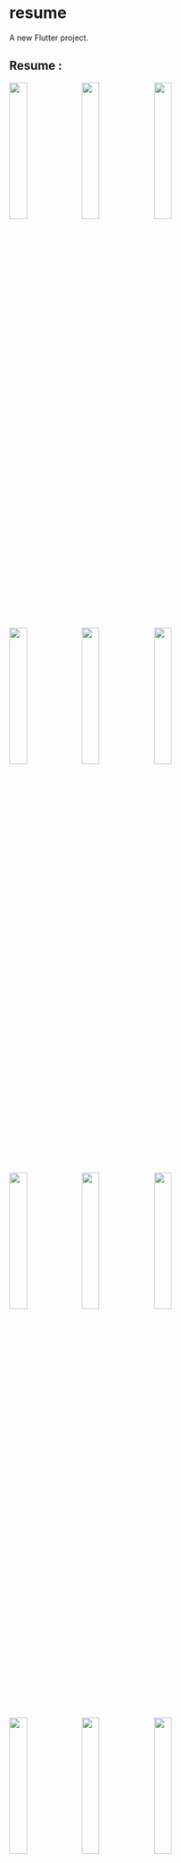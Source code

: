 # resume

A new Flutter project.

## Resume :

<p>
  <img src = "https://github.com/AishwaryaBaisane/resume/assets/149373597/8d291b6f-bf77-4e35-8fda-196b6c0e2286" height = 25% width = 25%>
  <img src = "https://github.com/AishwaryaBaisane/resume/assets/149373597/726d6051-000b-4dd4-9170-b5d4aa3690fe" height = 25% width = 25%>
  <img src = "https://github.com/AishwaryaBaisane/resume/assets/149373597/009172c6-79ed-4433-bd79-ecb3efc898c5" height = 25% width = 25%>
  <img src = "https://github.com/AishwaryaBaisane/resume/assets/149373597/c79225fa-38b4-4df9-af0d-82ca74fa6e2e" height = 25% width = 25%>
    <img src = "https://github.com/AishwaryaBaisane/resume/assets/149373597/511109cc-0848-4146-8608-d26565485333" height = 25% width = 25%>
      <img src = "https://github.com/AishwaryaBaisane/resume/assets/149373597/a5b69da7-db1d-45a2-bce4-cd06d3b9d187" height = 25% width = 25%>
      <img src = "https://github.com/AishwaryaBaisane/resume/assets/149373597/2dc81734-6508-489d-9f96-fd1876b8d557" height = 25% width = 25%>
      <img src = "https://github.com/AishwaryaBaisane/resume/assets/149373597/156b98a6-6b8e-451e-ba6e-bdd8564659a4" height = 25% width = 25%>
       <img src = "https://github.com/AishwaryaBaisane/resume/assets/149373597/cd31afc1-07f9-4ec0-a5c5-5af8c60b17be" height = 25% width = 25%>
        <img src = "https://github.com/AishwaryaBaisane/resume/assets/149373597/30f9c309-b8d8-4801-9b43-bc07ccee9b77" height = 25% width = 25%>
        <img src = "https://github.com/AishwaryaBaisane/resume/assets/149373597/d7b183b7-21f9-4023-be19-701ebfaf7db1" height = 25% width = 25%>
        <img src = "https://github.com/AishwaryaBaisane/resume/assets/149373597/9adc9ab0-2eca-457b-a196-303a3fbd9cc3" height = 25% width = 25%>
       <img src = "https://github.com/AishwaryaBaisane/resume/assets/149373597/4f364d6e-2b53-4373-ba3e-504e72d95fb7" height = 25% width = 25%>
   

</p>








<video src ="https://github.com/AishwaryaBaisane/resume/assets/149373597/2b498637-7937-4e8f-827c-c7628097a9c0"></video>


